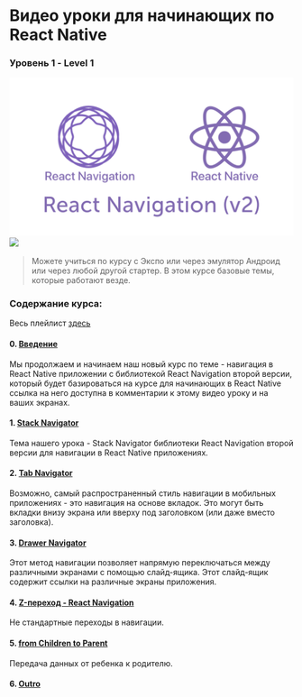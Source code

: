 #  Bидео уроки для начинающих по React Native 
### Уровень 1 - Level 1 

<img src="./cover.png">
<img src="./reactnavigaton.gif" >

> Можете учиться по курсу с Экспо или через эмулятор Андроид или через любой другой стартер. В этом курсе базовые темы, которые работают везде.

### Содержание курса:

Весь плейлист [здесь](https://www.youtube.com/watch?v=6Qnc96d_djk&list=PLth6QPteH5gvv0lVnSQcINI3f8wx-5MsN)

#### 0. [Введение](https://youtu.be/6Qnc96d_djk)
Мы продолжаем и начинаем наш новый курс по теме - навигация в React Native приложении с библиотекой React Navigation второй версии, который будет базироваться на курсе для начинающих в React Native ссылка на него доступна в комментарии к этому видео уроку и на ваших экранах.

#### 1. [Stack Navigator](https://youtu.be/jkUUR-Ru2Qs)
Тема нашего урока - Stack Navigator библиотеки React Navigation второй версии для навигации в React Native приложениях.

#### 2. [Tab Navigator](https://youtu.be/P_jV8qCjRlg)
Возможно, самый распространенный стиль навигации в мобильных приложениях - это навигация на основе вкладок. Это могут быть вкладки внизу экрана или вверху под заголовком (или даже вместо заголовка).

#### 3. [Drawer Navigator](https://youtu.be/x1BkWHncx10)
Этот метод навигации позволяет напрямую переключаться между различными экранами с помощью слайд-ящика. Этот слайд-ящик содержит ссылки на различные экраны приложения.

#### 4. [Z-переход - React Navigation](https://youtu.be/pvbtcorKX3U)
Не стандартные переходы в навигации.

#### 5. [from Children to Parent](https://youtu.be/OnudmpxY6nU)
Передача данных от ребенка к родителю.

#### 6. [Outro](https://youtu.be/ruFyk3cds34)

